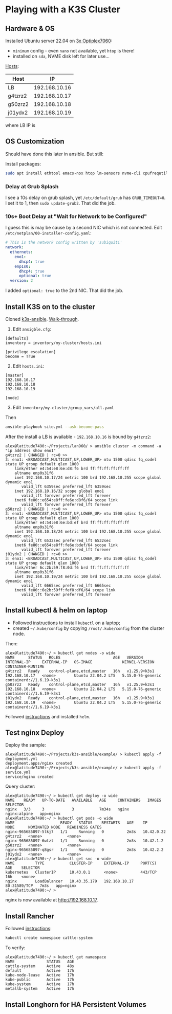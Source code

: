 # Playing with a K3S Cluster

## Hardware & OS

Installed Ubuntu server 22.04 on
[3x Optiplex7060](/hardware/optiplex7060micro.html):

* `minimum` config - even `nano` not available, yet `htop` is there!
* installed on `sda`, NVME disk left for later use...

[Hosts](/hardware/optiplex7060micro.html):

Host|IP
----|-
LB|192.168.10.16
g4tzrz2|192.168.10.17
g50zrz2|192.168.10.18
j01ydx2|192.168.10.19

where LB IP is

## OS Customization

Should have done this later in ansible.  But still:

Install packages:
```sh
sudo apt install ethtool emacs-nox htop lm-sensors nvme-cli cpufrequtils sysstat
```

### Delay at Grub Splash

I see a 10s delay on grub splash, yet `/etc/default/grub` has `GRUB_TIMEOUT=0`.
I set it to 1, then `sudo update-grub2`.  That did the job.

### 10s+ Boot Delay at "Wait for Network to be Configured"

I guess this is may be cause by a second NIC which is not connected.
Edit `/etc/netplan/00-installer-config.yaml`:

```yaml
# This is the network config written by 'subiquiti'
network:
  ethernets:
    eno1:
      dhcp4: true
    enp1s0:
      dhcp4: true
      optional: true
  version: 2
```
I added `optional: true` to the 2nd NIC.  That did the job.


## Install K3S on to the cluster

Cloned [k3s-ansible](https://github.com/techno-tim/k3s-ansible).
[Walk-through](https://www.youtube.com/watch?v=S_pp_nc5QuI).

1. Edit `ansigble.cfg`:
```
[defaults]
inventory = inventory/my-cluster/hosts.ini

[privilege_escalation]
become = True
```

2. Edit `hosts.ini`:
```
[master]
192.168.10.17
192.168.10.18
192.168.10.19

[node]
```

3. Edit `inventory/my-cluster/group_vars/all.yaml`


Then
```sh
ansible-playbook site.yml --ask-become-pass
```

After the install a LB is available - `192.168.10.16` is bound by `g4tzrz2`:
```
alex@latitude7490:~/Projects/lan960/ > ansible cluster -m command -a "ip address show eno1"
g4tzrz2 | CHANGED | rc=0 >>
3: eno1: <BROADCAST,MULTICAST,UP,LOWER_UP> mtu 1500 qdisc fq_codel state UP group default qlen 1000
    link/ether e4:54:e8:6e:d8:f6 brd ff:ff:ff:ff:ff:ff
    altname enp0s31f6
    inet 192.168.10.17/24 metric 100 brd 192.168.10.255 scope global dynamic eno1
       valid_lft 6359sec preferred_lft 6359sec
    inet 192.168.10.16/32 scope global eno1
       valid_lft forever preferred_lft forever
    inet6 fe80::e654:e8ff:fe6e:d8f6/64 scope link
       valid_lft forever preferred_lft forever
g50zrz2 | CHANGED | rc=0 >>
3: eno1: <BROADCAST,MULTICAST,UP,LOWER_UP> mtu 1500 qdisc fq_codel state UP group default qlen 1000
    link/ether e4:54:e8:6e:bd:ef brd ff:ff:ff:ff:ff:ff
    altname enp0s31f6
    inet 192.168.10.18/24 metric 100 brd 192.168.10.255 scope global dynamic eno1
       valid_lft 6532sec preferred_lft 6532sec
    inet6 fe80::e654:e8ff:fe6e:bdef/64 scope link
       valid_lft forever preferred_lft forever
j01ydx2 | CHANGED | rc=0 >>
3: eno1: <BROADCAST,MULTICAST,UP,LOWER_UP> mtu 1500 qdisc fq_codel state UP group default qlen 1000
    link/ether 6c:2b:59:f8:0d:f6 brd ff:ff:ff:ff:ff:ff
    altname enp0s31f6
    inet 192.168.10.19/24 metric 100 brd 192.168.10.255 scope global dynamic eno1
       valid_lft 6665sec preferred_lft 6665sec
    inet6 fe80::6e2b:59ff:fef8:df6/64 scope link
       valid_lft forever preferred_lft forever
```

## Install kubectl & helm on laptop

* Followed
[instructions](https://kubernetes.io/docs/tasks/tools/install-kubectl-linux/)
to install `kubectl` on a laptop;
* created `~/.kube/config` by copying `/root/.kube/config` from the cluster
node.

Then:
```
alex@latitude7490:~/ > kubectl get nodes -o wide
NAME      STATUS   ROLES                       AGE   VERSION        INTERNAL-IP     EXTERNAL-IP   OS-IMAGE             KERNEL-VERSION      CONTAINER-RUNTIME
g4tzrz2   Ready    control-plane,etcd,master   16h   v1.25.9+k3s1   192.168.10.17   <none>        Ubuntu 22.04.2 LTS   5.15.0-76-generic   containerd://1.6.19-k3s1
g50zrz2   Ready    control-plane,etcd,master   16h   v1.25.9+k3s1   192.168.10.18   <none>        Ubuntu 22.04.2 LTS   5.15.0-76-generic   containerd://1.6.19-k3s1
j01ydx2   Ready    control-plane,etcd,master   16h   v1.25.9+k3s1   192.168.10.19   <none>        Ubuntu 22.04.2 LTS   5.15.0-76-generic   containerd://1.6.19-k3s1
```

Followed
[instructions](https://helm.sh/docs/intro/install/#from-apt-debianubuntu)
and installed `helm`.

## Test nginx Deploy

Deploy the sample:
```
alex@latitude7490:~/Projects/k3s-ansible/example/ > kubectl apply -f deployment.yml
deployment.apps/nginx created
alex@latitude7490:~/Projects/k3s-ansible/example/ > kubectl apply -f service.yml
service/nginx created
```

Query cluster:
```
alex@latitude7490:~/ > kubectl get deploy -o wide
NAME    READY   UP-TO-DATE   AVAILABLE   AGE     CONTAINERS   IMAGES         SELECTOR
nginx   3/3     3            3           7m34s   nginx        nginx:alpine   app=nginx
alex@latitude7490:~/ > kubectl get pods -o wide
NAME                    READY   STATUS    RESTARTS   AGE    IP           NODE      NOMINATED NODE   READINESS GATES
nginx-965685897-5lkj7   1/1     Running   0          2m3s   10.42.0.22   g4tzrz2   <none>           <none>
nginx-965685897-6wtzt   1/1     Running   0          2m3s   10.42.1.2    g50zrz2   <none>           <none>
nginx-965685897-q8gsr   1/1     Running   0          2m3s   10.42.2.2    j01ydx2   <none>           <none>
alex@latitude7490:~/ > kubectl get svc -o wide
NAME         TYPE           CLUSTER-IP     EXTERNAL-IP     PORT(S)        AGE    SELECTOR
kubernetes   ClusterIP      10.43.0.1      <none>          443/TCP        16h    <none>
nginx        LoadBalancer   10.43.35.179   192.168.10.17   80:31589/TCP   7m3s   app=nginx
alex@latitude7490:~/ >
```

nginx is now available at http://192.168.10.17.

## Install Rancher

Followed [instructions](https://technotim.live/posts/rancher-ha-install/):

```sh
kubectl create namespace cattle-system
```
To verify:
```
alex@latitude7490:~/ > kubectl get namespace
NAME              STATUS   AGE
cattle-system     Active   48s
default           Active   17h
kube-node-lease   Active   17h
kube-public       Active   17h
kube-system       Active   17h
metallb-system    Active   17h
```


## Install Longhorn for HA Persistent Volumes
